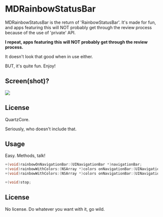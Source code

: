 # MDRainbowStatusBar

MDRainbowStatusBar is the return of 'RainbowStatusBar'. It's made for fun, and apps featuring this will NOT probably get through the review process because of the use of 'private' API.

**I repeat, apps featuring this will NOT probably get through the review process.**

It doesn't look that good when in use either.

BUT, it's quite fun. Enjoy!

## Screen(shot)?

[![](http://dumenci.me/storage/rsc.gif)](http://dumenci.me/storage/rsc.gif)

## License

QuartzCore.

Seriously, who doesn't include that.

## Usage

Easy. Methods, talk!

```objective-c
+(void)rainbowOnNavigationBar:(UINavigationBar *)navigationBar;
+(void)rainbowWithColors:(NSArray *)colors onNavigationBar:(UINavigationBar *)navigationBar;
+(void)rainbowWithColors:(NSArray *)colors onNavigationBar:(UINavigationBar *)navigationBar forDuration:(NSTimeInterval)duration;

+(void)stop;
```

## License

No license. Do whatever you want with it, go wild.
